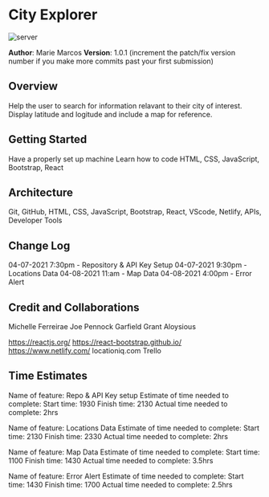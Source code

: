 # City Explorer

![server](/img/client-server.jpg)

**Author**: Marie Marcos
**Version**: 1.0.1 (increment the patch/fix version number if you make more commits past your first submission)

## Overview
Help the user to search for information relavant to their city of interest. Display latitude and logitude and include a map for reference.
<!-- Provide a high level overview of what this application is and why you are building it, beyond the fact that it's an assignment for this class. (i.e. What's your problem domain?) -->

## Getting Started
Have a properly set up machine
Learn how to code
HTML, CSS, JavaScript, Bootstrap, React
<!-- What are the steps that a user must take in order to build this app on their own machine and get it running? -->

## Architecture
Git, GitHub, HTML, CSS, JavaScript, Bootstrap, React, VScode, Netlify, APIs, Developer Tools
<!-- Provide a detailed description of the application design. What technologies (languages, libraries, etc) you're using, and any other relevant design information. -->

## Change Log
04-07-2021 7:30pm - Repository & API Key Setup
04-07-2021 9:30pm - Locations Data
04-08-2021 11:am - Map Data
04-08-2021 4:00pm - Error Alert


<!-- Use this area to document the iterative changes made to your application as each feature is successfully implemented. Use time stamps. Here's an example:

01-01-2001 4:59pm - Application now has a fully-functional express server, with a GET route for the location resource. -->

## Credit and Collaborations
Michelle Ferreirae
Joe Pennock
Garfield Grant
Aloysious

https://reactjs.org/
https://react-bootstrap.github.io/
https://www.netlify.com/
locationiq.com
Trello
<!-- Give credit (and a link) to other people or resources that helped you build this application. -->


## Time Estimates
Name of feature: Repo & API Key setup
Estimate of time needed to complete: 
Start time: 1930
Finish time: 2130
Actual time needed to complete:  2hrs

Name of feature: Locations Data
Estimate of time needed to complete: 
Start time: 2130
Finish time: 2330
Actual time needed to complete:  2hrs

Name of feature: Map Data
Estimate of time needed to complete: 
Start time: 1100
Finish time: 1430
Actual time needed to complete: 3.5hrs

Name of feature: Error Alert
Estimate of time needed to complete: 
Start time: 1430
Finish time: 1700
Actual time needed to complete: 2.5hrs

